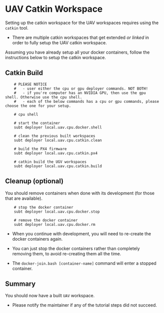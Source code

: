 # UAV Catkin Workspace

Setting up the catkin workspace for the UAV workspaces requires using the `catkin` tool.

- There are multiple catkin workspaces that get extended *or linked* in order to fully setup the UAV catkin workspace.

Assuming you have already setup all your docker containers, follow the instructions below to setup the catkin workspace.

## Catkin Build

        # PLEASE NOTICE
        #   - user either the cpu or gpu deployer commands. NOT BOTH!
        #   - if you're computer has an NVIDIA GPU, then use the gpu shell. Otherwise use the cpu shell.
        #   - each of the below commands has a cpu or gpu commands, please choose the one for your setup.

        # cpu shell

        # start the container
        subt deployer local.uav.cpu.docker.shell

        # clean the previous built workspaces
        subt deployer local.uav.cpu.catkin.clean

        # build the PX4 firmware
        subt deployer local.uav.cpu.catkin.px4

        # catkin build the UGV workspaces
        subt deployer local.uav.cpu.catkin.build

## Cleanup (optional)

You should remove containers when done with its development (for those that are available).

        # stop the docker container
        subt deployer local.uav.cpu.docker.stop

        # remove the docker container
        subt deployer local.uav.cpu.docker.rm

- When you continue with development, you will need to re-create the docker containers again.

- You can just stop the docker containers rather than completely removing them, to avoid re-creating them all the time.

- The `docker-join.bash [container-name]` command will enter a stopped container.

## Summary

You should now have a built `UAV` workspace.

- Please notify the maintainer if any of the tutorial steps did not succeed.
